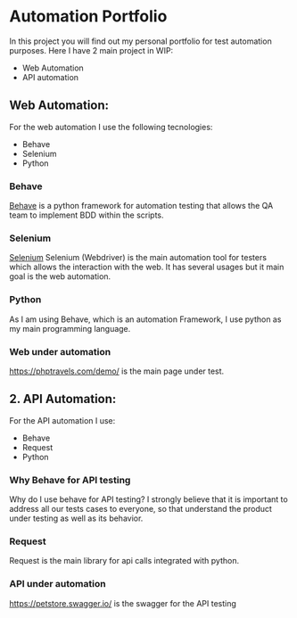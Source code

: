 # Automation Portfolio
In this project you will find out my personal portfolio for test automation purposes.
Here I have 2 main project in WIP:
- Web Automation
- API automation

## Web Automation:
For the web automation I use the following tecnologies:
- Behave
- Selenium
- Python

### Behave 
[Behave](https://behave.readthedocs.io/en/latest/) is a python framework for automation testing that allows the QA team to implement BDD within the scripts.


### Selenium
[Selenium](https://www.selenium.dev/) Selenium (Webdriver) is the main automation tool for testers which allows the interaction with the web. It has several usages but it main goal is the web automation. 

### Python
As I am using Behave, which is an automation Framework, I use python as my main programming language.

### Web under automation
https://phptravels.com/demo/ is the main page under test.


## 2. API Automation:
For the API automation I use:
- Behave
- Request
- Python

### Why Behave for API testing
Why do I use behave for API testing? I strongly believe that it is important to address all our tests cases to everyone, so that understand the product under testing as well as its behavior. 

### Request
Request is the main library for api calls integrated with python.

### API under automation 
https://petstore.swagger.io/ is the swagger for the API testing
